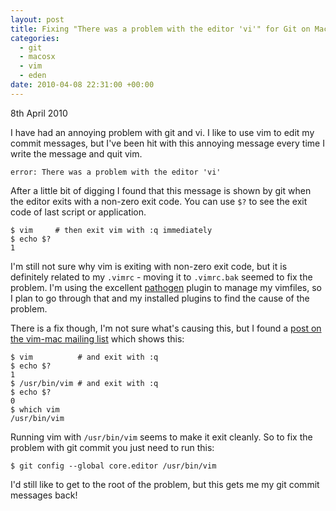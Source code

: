 ```yaml
--- 
layout: post
title: Fixing "There was a problem with the editor 'vi'" for Git on Mac OS X Snow Leopard
categories: 
  - git
  - macosx
  - vim
  - eden
date: 2010-04-08 22:31:00 +00:00
--- 
```

<p class="date">8th April 2010</p>

I have had an annoying problem with git and vi. I like to use vim to edit my
commit messages, but I've been hit with this annoying message every time I
write the message and quit vim.

    error: There was a problem with the editor 'vi'

After a little bit of digging I found that this message is shown by git when
the editor exits with a non-zero exit code. You can use <code>$?</code> to see
the exit code of last script or application.

    $ vim     # then exit vim with :q immediately
    $ echo $?
    1

I'm still not sure why vim is exiting with non-zero exit code, but it is
definitely related to my <code>.vimrc</code> - moving it to 
<code>.vimrc.bak</code> seemed to fix the problem. I'm using the excellent 
[pathogen](http://www.vim.org/scripts/script.php?script_id=2332) plugin to
manage my vimfiles, so I plan to go through that and my installed plugins to 
find the cause of the problem.

There is a fix though, I'm not sure what's causing this, but I found a [post on
the vim-mac mailing list](http://groups.google.com/group/vim_mac/browse_thread/thread/0d33e2f2130867b0)
which shows this:

    $ vim          # and exit with :q
    $ echo $?
    1
    $ /usr/bin/vim # and exit with :q
    $ echo $?
    0
    $ which vim
    /usr/bin/vim

Running vim with <code>/usr/bin/vim</code> seems to make it exit cleanly. So to
fix the problem with git commit you just need to run this:

    $ git config --global core.editor /usr/bin/vim

I'd still like to get to the root of the problem, but this gets me my git commit
messages back!
